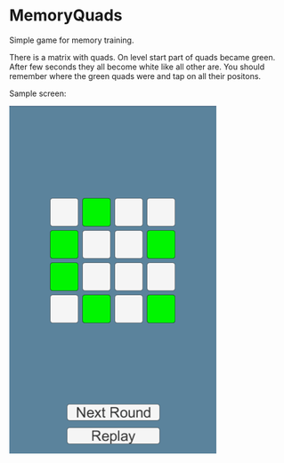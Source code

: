 # MemoryQuads
Simple game for memory training.

There is a matrix with quads. 
On level start part of quads became green. After few seconds they all become white like all other are.
You should remember where the green quads were and tap on all their positons.

Sample screen:

![Game screen](/screens/Memory_1.png)
